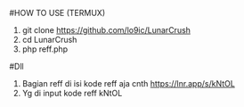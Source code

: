 #HOW TO USE (TERMUX)
1. git clone https://github.com/lo9ic/LunarCrush
2. cd LunarCrush
3. php reff.php

#Dll

1. Bagian reff di isi kode reff aja cnth https://lnr.app/s/kNtOL 
2. Yg di input kode reff kNtOL
